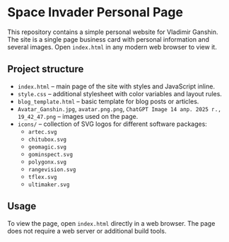 # Space Invader Personal Page

This repository contains a simple personal website for Vladimir Ganshin. The
site is a single page business card with personal information and several
images. Open `index.html` in any modern web browser to view it.

## Project structure

- `index.html` – main page of the site with styles and JavaScript inline.
- `style.css` – additional stylesheet with color variables and layout rules.
- `blog_template.html` – basic template for blog posts or articles.
- `Avatar_Ganshin.jpg`, `avatar.png.png`, `ChatGPT Image 14 апр. 2025 г., 19_42_47.png` – images used on the page.
- `icons/` – collection of SVG logos for different software packages:
  - `artec.svg`
  - `chitubox.svg`
  - `geomagic.svg`
  - `gominspect.svg`
  - `polygonx.svg`
  - `rangevision.svg`
  - `tflex.svg`
  - `ultimaker.svg`

## Usage

To view the page, open `index.html` directly in a web browser. The page does not
require a web server or additional build tools.
